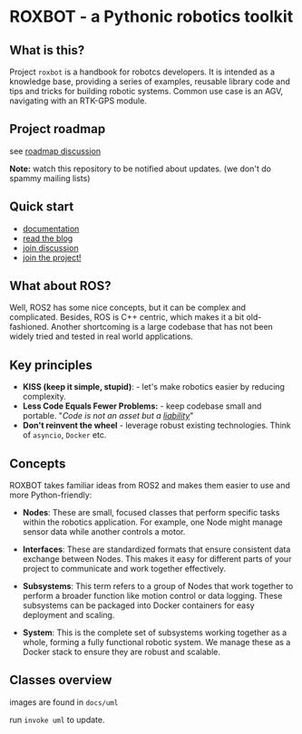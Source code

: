 # ROXBOT - a Pythonic robotics toolkit

## What is this?

Project `roxbot` is a handbook for robotcs developers. It is intended as a knowledge base, providing a series of examples, reusable library code and tips and tricks for building robotic systems.
Common use case is an AGV, navigating with an RTK-GPS module.

## Project roadmap

see [roadmap discussion](https://github.com/rox-automation/roxbot/discussions/2)

**Note:** watch this repository to be notified about updates. (we don't do spammy mailing lists)

## Quick start

* [documentation](https://rox-automation.github.io/roxbot)
* [read the blog](https://rox-automation.github.io/roxbot/blog)
* [join discussion](https://github.com/rox-automation/roxbot/discussions)
* [join the project!](https://rox-automation.github.io/roxbot/contributing)


## What about ROS?

Well, ROS2 has some nice concepts, but it can be complex and complicated. Besides, ROS is C++ centric, which makes it a bit old-fashioned. Another shortcoming is a large codebase that has not been widely tried and tested in real world applications.

## Key principles


* **KISS (keep it simple, stupid)**: - let's make robotics easier by reducing complexity.
* **Less Code Equals Fewer Problems:** - keep codebase small and portable. "*Code is not an asset but a [liability](https://wiki.c2.com/?SoftwareAsLiability)*"
* **Don't reinvent the wheel** - leverage robust existing technologies. Think of `asyncio`, `Docker` etc.


## Concepts

ROXBOT takes familiar ideas from ROS2 and makes them easier to use and more Python-friendly:

- **Nodes**: These are small, focused classes that perform specific tasks within the robotics application. For example, one Node might manage sensor data while another controls a motor.

- **Interfaces**: These are standardized formats that ensure consistent data exchange between Nodes. This makes it easy for different parts of your project to communicate and work together effectively.

- **Subsystems**: This term refers to a group of Nodes that work together to perform a broader function like motion control or data logging. These subsystems can be packaged into Docker containers for easy deployment and scaling.

- **System**: This is the complete set of subsystems working together as a whole, forming a fully functional robotic system. We manage these as a Docker stack to ensure they are robust and scalable.


## Classes overview

images are found in `docs/uml`

run `invoke uml` to update.
